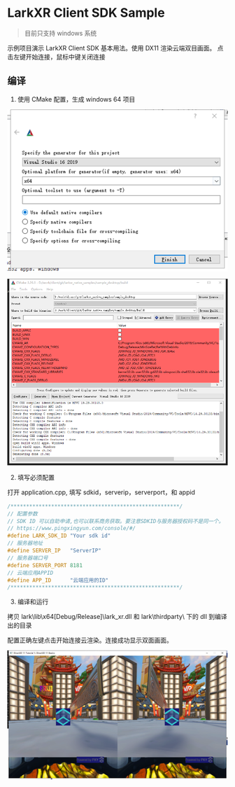 # LarkXR Client SDK Sample

> 目前只支持 windows 系统

示例项目演示 LarkXR Client SDK 基本用法。使用 DX11 渲染云端双目画面。
点击左键开始连接，鼠标中键关闭连接

## 编译

1. 使用 CMake 配置，生成 windows 64 项目

![](./doc/1.png)

![](./doc/2.png)

2. 填写必须配置

打开 application.cpp, 填写 sdkid，serverip，serverport，和 appid

```c++
/******************************************************/
// 配置参数
// SDK ID 可以自助申请,也可以联系商务获取。要注意SDKID与服务器授权码不是同一个。
// https://www.pingxingyun.com/console/#/
#define LARK_SDK_ID "Your sdk id"
// 服务器地址
#define SERVER_IP   "ServerIP"
// 服务器端口号
#define SERVER_PORT 8181
// 云端应用APPID
#define APP_ID      "云端应用的ID"
/******************************************************/
```

3. 编译和运行

拷贝 lark\lib\x64\[Debug/Release]\lark_xr.dll 和 lark\thirdparty\ 下的 dll 到编译出的目录

配置正确左键点击开始连接云渲染。连接成功显示双面画面。

![](./doc/3.png)